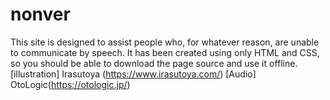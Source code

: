 # nonver
This site is designed to assist people who, for whatever reason, are unable to communicate by speech.
It has been created using only HTML and CSS, so you should be able to download the page source and use it offline.
[illustration]
Irasutoya (https://www.irasutoya.com/)
[Audio]
OtoLogic(https://otologic.jp/)
